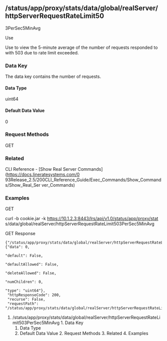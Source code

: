 ## /status/app/proxy/stats/data/global/realServer/httpServerRequestRateLimit50
3PerSec5MinAvg

Use

Use to view the 5-minute average of the number of requests responded to with
503 due to rate limit exceeded.

### Data Key

The data key contains the number of requests.

#### Data Type

uint64

#### Default Data Value

0

### Request Methods

GET

### Related

CLI Reference - [Show Real Server Commands](https://docs.lineratesystems.com/0
93Release_2.5/200CLI_Reference_Guide/Exec_Commands/Show_Commands/Show_Real_Ser
ver_Commands)

### Examples

GET

curl -b cookie.jar -k https://10.1.2.3:8443/lrs/api/v1.0/status/app/proxy/stat
s/data/global/realServer/httpServerRequestRateLimit503PerSec5MinAvg

GET Response

    
    {"/status/app/proxy/stats/data/global/realServer/httpServerRequestRateLimit503PerSec5MinAvg": {"data": 0,
                                                                                                    "default": False,
                                                                                                    "defaultAllowed": False,
                                                                                                    "deleteAllowed": False,
                                                                                                    "numChildren": 0,
                                                                                                    "type": "uint64"},
     "httpResponseCode": 200,
     "recurse": False,
     "requestPath": "/status/app/proxy/stats/data/global/realServer/httpServerRequestRateLimit503PerSec5MinAvg"}
    

  1. /status/app/proxy/stats/data/global/realServer/httpServerRequestRateLimit503PerSec5MinAvg
    1. Data Key
      1. Data Type
      2. Default Data Value
    2. Request Methods
    3. Related
    4. Examples

